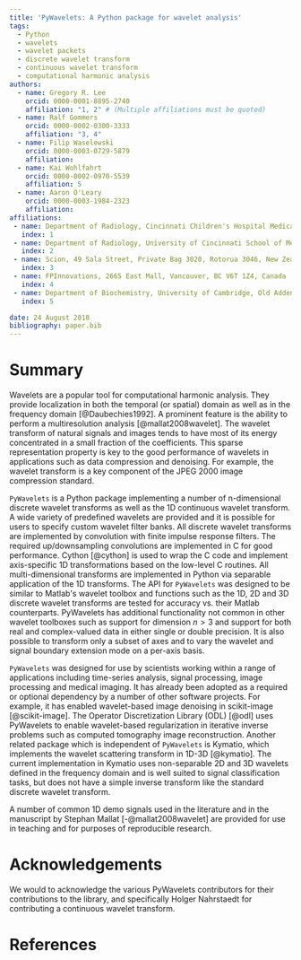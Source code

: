 ```yaml
---
title: 'PyWavelets: A Python package for wavelet analysis'
tags:
  - Python
  - wavelets
  - wavelet packets
  - discrete wavelet transform
  - continuous wavelet transform
  - computational harmonic analysis
authors:
  - name: Gregory R. Lee
    orcid: 0000-0001-8895-2740
    affiliation: "1, 2" # (Multiple affiliations must be quoted)
  - name: Ralf Gommers
    orcid: 0000-0002-0300-3333
    affiliation: "3, 4"
  - name: Filip Waselewski
    orcid: 0000-0003-0729-5879
    affiliation:
  - name: Kai Wohlfahrt
    orcid: 0000-0002-0970-5539
    affiliation: 5
  - name: Aaron O'Leary
    orcid: 0000-0003-1984-2323
    affiliation:
affiliations:
 - name: Department of Radiology, Cincinnati Children's Hospital Medical Center, Cincinnati, OH, USA
   index: 1
 - name: Department of Radiology, University of Cincinnati School of Medicine, Cincinnati, OH, USA
   index: 2
 - name: Scion, 49 Sala Street, Private Bag 3020, Rotorua 3046, New Zealand
   index: 3
 - name: FPInnovations, 2665 East Mall, Vancouver, BC V6T 1Z4, Canada
   index: 4
 - name: Department of Biochemistry, University of Cambridge, Old Addenbrookes Site, 80 Tennis Court Road, Cambridge, CB2 1GA, United Kingdom
   index: 5

date: 24 August 2018
bibliography: paper.bib
---
```


# Summary

Wavelets are a popular tool for computational harmonic analysis. They provide
localization in both the temporal (or spatial) domain as well as in the
frequency domain [@Daubechies1992]. A prominent feature is the ability to
perform a multiresolution analysis [@mallat2008wavelet]. The wavelet transform
of natural signals and images tends to have most of its energy concentrated in
a small fraction of the coefficients. This sparse representation property is
key to the good performance of wavelets in applications such as data
compression and denoising. For example, the wavelet transform is a key
component of the JPEG 2000 image compression standard.

``PyWavelets`` is a Python package implementing a number of n-dimensional
discrete wavelet transforms as well as the 1D continuous wavelet transform. A
wide variety of predefined wavelets are provided and it is possible for users
to specify custom wavelet filter banks. All discrete wavelet transforms are
implemented by convolution with finite impulse response filters. The required
up/downsampling convolutions are implemented in C for good performance.
Cython [@cython] is used to wrap the C code and implement axis-specific 1D
transformations based on the low-level C routines. All multi-dimensional
transforms are implemented in Python via separable application of the 1D
transforms. The API for ``PyWavelets`` was designed to be similar to Matlab's
wavelet toolbox and functions such as the 1D, 2D and 3D discrete wavelet
transforms are tested for accuracy vs. their Matlab counterparts. PyWavelets
has additional functionality not common in other wavelet toolboxes such as
support for dimension $n > 3$ and support for both real and complex-valued
data in either single or double precision. It is also possible to transform
only a subset of axes and to vary the wavelet and signal boundary extension
mode on a per-axis basis.

``PyWavelets`` was designed for use by scientists working within a range of
applications including time-series analysis, signal processing, image
processing and medical imaging. It has already been adopted as a required
or optional dependency by a number of other software projects. For example,
it has enabled wavelet-based image denoising in scikit-image [@scikit-image].
The Operator Discretization Library (ODL) [@odl] uses PyWavelets to enable
wavelet-based regularization in iterative inverse problems such as computed
tomography image reconstruction. Another related package which is independent
of ``PyWavelets`` is Kymatio, which implements the wavelet scattering
transform in 1D-3D [@kymatio]. The current implementation in Kymatio uses
non-separable 2D and 3D wavelets defined in the frequency domain and is well
suited to signal classification tasks, but does not have a simple inverse
transform like the standard discrete wavelet transform.

A number of common 1D demo signals used in the literature and in the manuscript
by Stephan Mallat [-@mallat2008wavelet] are provided for use in teaching and for
purposes of reproducible research.

# Acknowledgements

We would to acknowledge the various PyWavelets contributors for their
contributions to the library, and specifically Holger Nahrstaedt for
contributing a continuous wavelet transform.

# References
